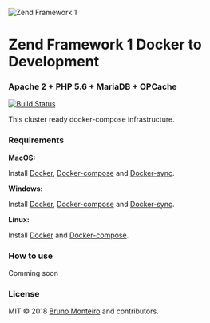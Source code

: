 ![Zend Framework 1](https://framework.zend.com/images/logos/ZendFramework-logo.png)

#  Zend Framework 1 Docker to Development

### Apache 2 + PHP 5.6 + MariaDB + OPCache

[![Build Status](https://travis-ci.org/techspot/zendframework1_docker.svg?branch=master)](https://travis-ci.org/techspot/zendframework1_docker)

This cluster ready docker-compose infrastructure.


### Requirements

**MacOS:**

Install [Docker](https://docs.docker.com/docker-for-mac/install/), [Docker-compose](https://docs.docker.com/compose/install/#install-compose) and [Docker-sync](https://github.com/EugenMayer/docker-sync/wiki/docker-sync-on-OSX).

**Windows:**

Install [Docker](https://docs.docker.com/docker-for-windows/install/), [Docker-compose](https://docs.docker.com/compose/install/#install-compose) and [Docker-sync](https://github.com/EugenMayer/docker-sync/wiki/docker-sync-on-Windows).

**Linux:**

Install [Docker](https://docs.docker.com/engine/installation/linux/docker-ce/ubuntu/) and [Docker-compose](https://docs.docker.com/compose/install/#install-compose).

### How to use

Comming soon

### License

MIT © 2018 [Bruno Monteiro](https://github.com/techspot/) and contributors.
